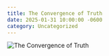```yaml
---
title: The Convergence of Truth
date: 2025-01-31 10:00:00 -0600
category: Uncategorized
---
```


![The Convergence of Truth](/media-library/uncategorized/convergence-truth.png)

<!-- BRAVE
All Truths Converge Eventually
The phrase "all truths that arise must eventually converge" seems to be a variation of the title
"Everything That Rises Must Converge," which is a collection of short stories by Flannery O'Connor.
The original title is derived from the work of Pierre Teilhard de Chardin, who wrote, "Remain true
to yourself, but move ever upward toward greater consciousness and greater love! At the summit you
will find yourselves united with all those who, from every direction, have made the same ascent.
For everything that rises must converge."

In the context of Flannery O'Connor's work, the phrase suggests that all aspects of life, including
different social classes, races, and religions, will eventually intersect or converge. This convergence
can either result in a disastrous collision or a peaceful merging, depending on the attitudes and
actions of the individuals involved.

The concept of convergence in O'Connor's stories often relates to the idea that all characters,
regardless of their backgrounds or beliefs, will face a moment of truth or a confrontation with their
own flaws and prejudices. This moment can lead to a realization or a change in perspective, reflecting
a broader theme of sin and repentance in her work.
-->

<!-- What is truth? -->

<!-- Language Games -->

<!-- The Tower of Babel -->

<!-- Religious truths -->
